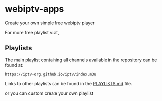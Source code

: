 # webiptv-apps
Create your own simple free webiptv player

For more free playlist visit, 

## Playlists

The main playlist containing all channels available in the repository can be found at:

```
https://iptv-org.github.io/iptv/index.m3u
```

Links to other playlists can be found in the [PLAYLISTS.md](https://github.com/iptv-org/iptv/blob/master/PLAYLISTS.md) file.

or you can custom create your own playlist

